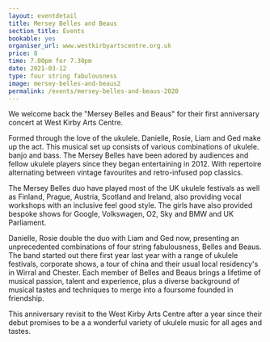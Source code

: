 ```yaml
---
layout: eventdetail
title: Mersey Belles and Beaus
section_title: Events
bookable: yes
organiser_url: www.westkirbyartscentre.org.uk
price: 8
time: 7.00pm for 7.30pm
date: 2021-03-12
type: four string fabulousness
image: mersey-belles-and-beaus2
permalink: /events/mersey-belles-and-beaus-2020
---
```


We welcome back the "Mersey Belles and Beaus" for their first anniversary concert at West Kirby Arts Centre.

Formed through the love of the ukulele. Danielle, Rosie, Liam and Ged make up the act.
This musical set up consists of various combinations of ukulele. banjo and bass. The Mersey Belles have been adored by audiences and fellow ukulele players since they began entertaining in 2012. With repertoire alternating between vintage favourites and retro-infused pop classics.

The Mersey Belles duo have played most of the UK ukulele festivals as well as Finland, Prague, Austria, Scotland and Ireland, also providing vocal workshops with an inclusive feel good style. The girls have also provided bespoke shows for Google, Volkswagen, O2, Sky and BMW and UK Parliament.

Danielle, Rosie double the duo with Liam and Ged now, presenting an unprecedented combinations of four string fabulousness, Belles and Beaus. The band started out there first year last year with a range of ukulele festivals, corporate shows, a tour of china and their usual local residency's in Wirral and Chester. Each member of Belles and Beaus brings a lifetime of musical passion, talent and experience, plus a diverse background of musical tastes and techniques to merge into a foursome founded in friendship.

This anniversary revisit to the West Kirby Arts Centre after a year since their debut promises to be a a wonderful variety of ukulele music for all ages and tastes.
